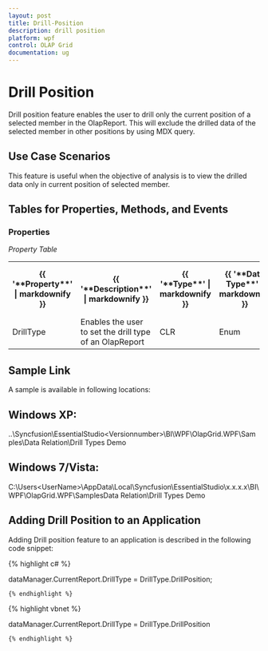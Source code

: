 ```yaml
---
layout: post
title: Drill-Position
description: drill position
platform: wpf
control: OLAP Grid
documentation: ug
---
```


# Drill Position

Drill position feature enables the user to drill only the current position of a selected member in the OlapReport. This will exclude the drilled data of the selected member in other positions by using MDX query.

## Use Case Scenarios

This feature is useful when the objective of analysis is to view the drilled data only in current position of selected member.

## Tables for Properties, Methods, and Events

### Properties

_Property Table_

<table>
<tr>
<th>
{{ '**Property**' | markdownify }}</th><th>
{{ '**Description**' | markdownify }}</th><th>
{{ '**Type**' | markdownify }}</th><th>
{{ '**Data Type**' | markdownify }}</th><th>
{{ '**Reference links**' | markdownify }}</th></tr>
<tr>
<td>
DrillType</td><td>
Enables the user to set the drill type of an OlapReport</td><td>
CLR</td><td>
Enum</td><td>
-</td></tr>
</table>


## Sample Link

A sample is available in following locations:

## Windows XP:

..\Syncfusion\EssentialStudio\<Versionnumber>\BI\WPF\OlapGrid.WPF\Samples\Data Relation\Drill Types Demo

## Windows 7/Vista:

C:\Users\<UserName>\AppData\Local\Syncfusion\EssentialStudio\x.x.x.x\BI\WPF\OlapGrid.WPF\SamplesData Relation\Drill Types Demo

## Adding Drill Position to an Application 

Adding Drill position feature to an application is described in the following code snippet:

  {% highlight c# %}

    

dataManager.CurrentReport.DrillType = DrillType.DrillPosition;

    {% endhighlight %}



  {% highlight vbnet %}

   

dataManager.CurrentReport.DrillType = DrillType.DrillPosition

    {% endhighlight %}





